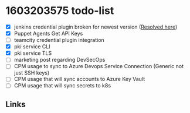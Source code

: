 # 1603203575 todo-list

- [x] jenkins credential plugin broken for newest version ([Resolved here](https://github.com/jenkinsci/conjur-credentials-plugin/pull/2))
- [x] Puppet Agents Get API Keys
- [ ] teamcity credential plugin integration
- [x] pki service CLI
- [x] pki service TLS
- [ ] marketing post regarding DevSecOps
- [ ] CPM usage to sync to Azure Devops Service Connection (Generic not just SSH keys)
- [ ] CPM usage that will sync accounts to Azure Key Vault
- [ ] CPM usage that will sync secrets to k8s

## Links
